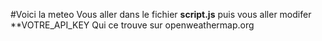 #Voici la meteo 
Vous aller dans le fichier **script.js**
puis vous aller modifer **VOTRE_API_KEY
Qui ce trouve sur openweathermap.org

